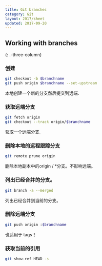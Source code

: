 ```yaml
---
title: Git branches
category: Git
layout: 2017/sheet
updated: 2017-09-20
---
```


## Working with branches
{: .-three-column}

### 创建

```bash
git checkout -b $branchname
git push origin $branchname --set-upstream
```

本地创建一个新的分支然后提交到远端.

### 获取远端分支

```bash
git fetch origin
git checkout --track origin/$branchname
```

获取一个远端分支.

### 删除本地的远程跟踪分支

```bash
git remote prune origin
```

删除本地副本中的origin / *分支。不影响远端。

### 列出已经合并的分支。

```bash
git branch -a --merged
```

列出已经合并到当前的分支。

### 删除远端分支

```bash
git push origin :$branchname
```

也适用于 tags！

### 获取当前的引用

```bash
git show-ref HEAD -s
```
